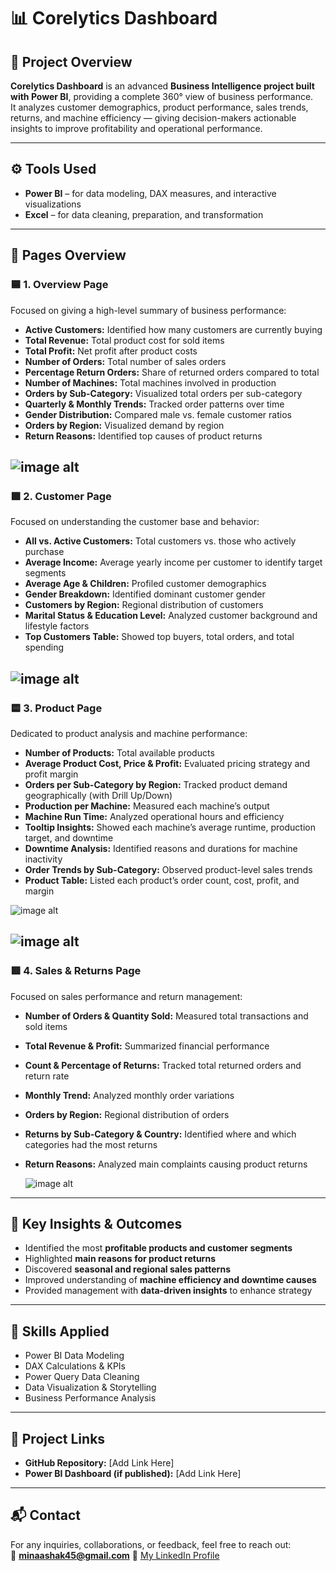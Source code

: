 # 📊 Corelytics Dashboard  

## 🔹 Project Overview  
**Corelytics Dashboard** is an advanced **Business Intelligence project built with Power BI**, providing a complete 360° view of business performance.  
It analyzes customer demographics, product performance, sales trends, returns, and machine efficiency — giving decision-makers actionable insights to improve profitability and operational performance.  

---

## ⚙️ Tools Used  
- **Power BI** – for data modeling, DAX measures, and interactive visualizations  
- **Excel** – for data cleaning, preparation, and transformation  

---

## 📁 Pages Overview  

### 🟦 **1. Overview Page**  
Focused on giving a high-level summary of business performance:  
- **Active Customers:** Identified how many customers are currently buying  
- **Total Revenue:** Total product cost for sold items  
- **Total Profit:** Net profit after product costs  
- **Number of Orders:** Total number of sales orders  
- **Percentage Return Orders:** Share of returned orders compared to total  
- **Number of Machines:** Total machines involved in production  
- **Orders by Sub-Category:** Visualized total orders per sub-category  
- **Quarterly & Monthly Trends:** Tracked order patterns over time  
- **Gender Distribution:** Compared male vs. female customer ratios  
- **Orders by Region:** Visualized demand by region  
- **Return Reasons:** Identified top causes of product returns  

![image alt](https://github.com/Minaashak/Corelytics-Dashboard-/blob/main/Overview%20Page.png?raw=true)
---

### 🟩 **2. Customer Page**  
Focused on understanding the customer base and behavior:  
- **All vs. Active Customers:** Total customers vs. those who actively purchase  
- **Average Income:** Average yearly income per customer to identify target segments  
- **Average Age & Children:** Profiled customer demographics  
- **Gender Breakdown:** Identified dominant customer gender  
- **Customers by Region:** Regional distribution of customers  
- **Marital Status & Education Level:** Analyzed customer background and lifestyle factors  
- **Top Customers Table:** Showed top buyers, total orders, and total spending  

![image alt](https://github.com/Minaashak/Corelytics-Dashboard-/blob/main/Customer%20Page.png?raw=true)
---

### 🟨 **3. Product Page**  
Dedicated to product analysis and machine performance:  
- **Number of Products:** Total available products  
- **Average Product Cost, Price & Profit:** Evaluated pricing strategy and profit margin  
- **Orders per Sub-Category by Region:** Tracked product demand geographically (with Drill Up/Down)  
- **Production per Machine:** Measured each machine’s output  
- **Machine Run Time:** Analyzed operational hours and efficiency  
- **Tooltip Insights:** Showed each machine’s average runtime, production target, and downtime  
- **Downtime Analysis:** Identified reasons and durations for machine inactivity  
- **Order Trends by Sub-Category:** Observed product-level sales trends  
- **Product Table:** Listed each product’s order count, cost, profit, and margin  

![image alt](https://github.com/Minaashak/Corelytics-Dashboard-/blob/main/Product%20Page.png?raw=true)

![image alt](https://github.com/Minaashak/Corelytics-Dashboard-/blob/main/Product%20ToolTip.png?raw=true)
---

### 🟥 **4. Sales & Returns Page**  
Focused on sales performance and return management:  
- **Number of Orders & Quantity Sold:** Measured total transactions and sold items  
- **Total Revenue & Profit:** Summarized financial performance  
- **Count & Percentage of Returns:** Tracked total returned orders and return rate  
- **Monthly Trend:** Analyzed monthly order variations  
- **Orders by Region:** Regional distribution of orders  
- **Returns by Sub-Category & Country:** Identified where and which categories had the most returns  
- **Return Reasons:** Analyzed main complaints causing product returns

  ![image alt](https://github.com/Minaashak/Corelytics-Dashboard-/blob/main/Orders%20And%20Retuen%20Page.png?raw=true)

---

## 🧠 Key Insights & Outcomes  
- Identified the most **profitable products and customer segments**  
- Highlighted **main reasons for product returns**  
- Discovered **seasonal and regional sales patterns**  
- Improved understanding of **machine efficiency and downtime causes**  
- Provided management with **data-driven insights** to enhance strategy  

---

## 🧩 Skills Applied  
- Power BI Data Modeling  
- DAX Calculations & KPIs  
- Power Query Data Cleaning  
- Data Visualization & Storytelling  
- Business Performance Analysis  

---

## 🔗 Project Links  
- **GitHub Repository:** [Add Link Here]  
- **Power BI Dashboard (if published):** [Add Link Here]  

---

## 📬 Contact  
For any inquiries, collaborations, or feedback, feel free to reach out:  
📧 [**minaashak45@gmail.com**](mailto:minaashak45@gmail.com)
🔗 [My LinkedIn Profile](https://www.linkedin.com/in/mina-ishak-8591a6219) 
  
